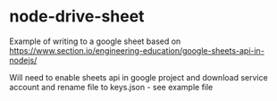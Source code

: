 # node-drive-sheet

Example of writing to a google sheet based on https://www.section.io/engineering-education/google-sheets-api-in-nodejs/


Will need to enable sheets api in google project and download service account and rename file to keys.json - see example file
